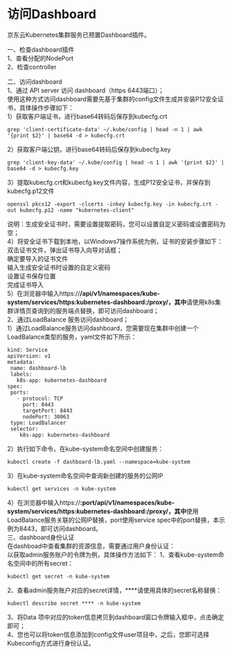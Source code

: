 
# 访问Dashboard

京东云Kubernetes集群服务已预置Dashboard插件。

一、检查dashboard插件  
1、查看分配的NodePort  
2、检查controller  

二、访问dashboard  
1、通过 API server 访问 dashboard（https 6443端口）；  
使用这种方式访问dashboard需要先基于集群的config文件生成并安装P12安全证书，具体操作步骤如下：  
1）获取客户端证书，进行base64转码后保存到kubecfg.crt  
```
grep 'client-certificate-data' ~/.kube/config | head -n 1 | awk '{print $2}' | base64 -d > kubecfg.crt
```
2）获取客户端公钥，进行base64转码后保存到kubecfg.key  
```
grep 'client-key-data' ~/.kube/config | head -n 1 | awk '{print $2}' | base64 -d > kubecfg.key
```
3）提取kubecfg.crt和kubecfg.key文件内容，生成P12安全证书，并保存到kubecfg.p12文件  
```
openssl pkcs12 -export -clcerts -inkey kubecfg.key -in kubecfg.crt -out kubecfg.p12 -name "kubernetes-client"
```
   说明：生成安全证书时，需要设置提取密码，您可以设置自定义密码或设置密码为空；  
4）将安全证书下载到本地，以Windows7操作系统为例，证书的安装步骤如下：  
双击证书文件，弹出证书导入向导对话框；  
确定要导入的证书文件  
输入生成安全证书时设置的自定义密码  
设置证书保存位置  
完成证书导入  
5）在浏览器中输入https://****/api/v1/namespaces/kube-system/services/https:kubernetes-dashboard:/proxy/，其中****请使用k8s集群详情页查询到的服务端点替换，即可访问dashboard；  
2、通过LoadBalance 服务访问dashboard；  
 1）通过LoadBalance服务访问dashboard，您需要现在集群中创建一个LoadBalance类型的服务，yaml文件如下所示： 
 ```
kind: Service
apiVersion: v1
metadata:
  name: dashboard-lb
  labels:
    k8s-app: kubernetes-dashboard
spec:
  ports:
    - protocol: TCP
      port: 8443
      targetPort: 8443
      nodePort: 30063
  type: LoadBalancer
  selector:
     k8s-app: kubernetes-dashboard
```
2）执行如下命令，在kube-system命名空间中创建服务：  
```
kubectl create -f dashboard-lb.yaml --namespace=kube-system
```
3）在kube-system命名空间中查询新创建的服务的公网IP
```
kubectl get services -n kube-system
```
4）在浏览器中输入https://****:port/api/v1/namespaces/kube-system/services/https:kubernetes-dashboard:/proxy/，其中****使用LoadBalance服务关联的公网IP替换，port使用service spec中的port替换，本示例为8443，即可访问dashboard。  
三、dashboard身份认证  
在dashboad中查看集群的资源信息，需要通过用户身份认证：  
以获取admin服务账户的令牌为例，具体操作方法如下：
1、查看kube-system命名空间中的所有secret：  
```
kubectl get secret -n kube-system
```
2、查看admin服务账户对应的secret详情，****请使用具体的secret名称替换：  
```
kubectl describe secret **** -n kube-system
```
3、将Data 项中对应的token信息拷贝到dashboard窗口令牌输入框中，点击确定即可；  
4、您也可以将token信息添加到config文件user项目中，之后，您即可选择Kubeconfig方式进行身份认证。  
